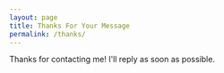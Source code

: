```yaml
---
layout: page
title: Thanks For Your Message
permalink: /thanks/
---
```

Thanks for contacting me! I'll reply as soon as possible.
